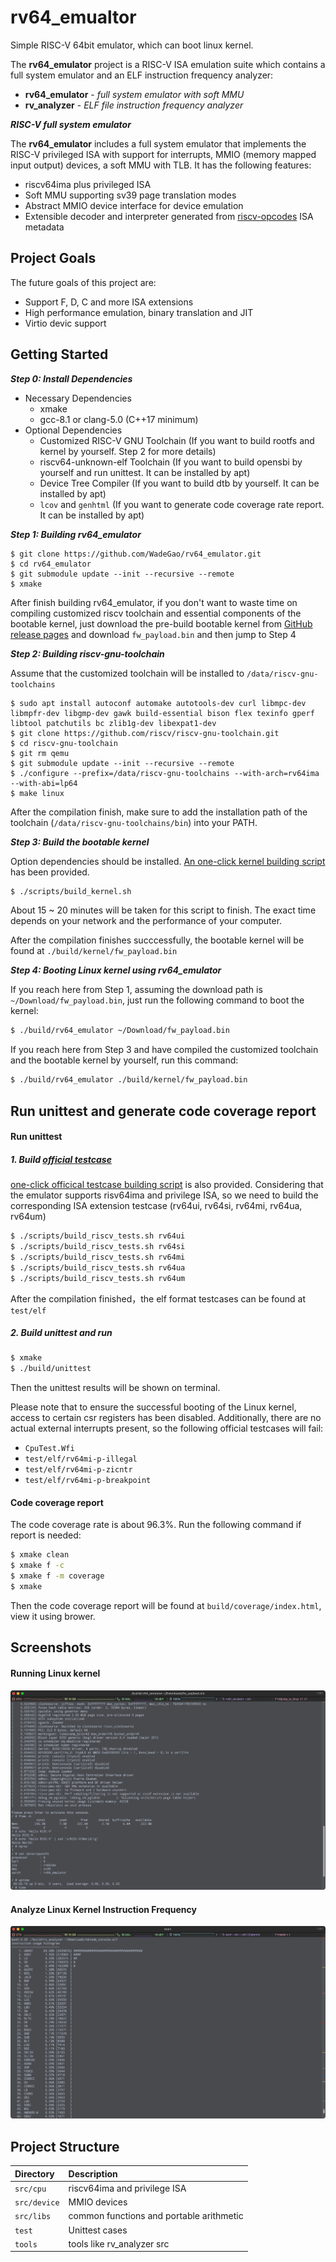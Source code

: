 rv64_emualtor
===========

Simple RISC-V 64bit emulator, which can boot linux kernel.

The **rv64_emulator** project is a RISC-V ISA emulation suite which contains a full system emulator and an ELF instruction frequency analyzer:

* **rv64_emulator** - _full system emulator with soft MMU_
* **rv_analyzer** - _ELF file instruction frequency analyzer_

_**RISC-V full system emulator**_

The **rv64_emulator** includes a full system emulator that implements the RISC-V privileged ISA with support for interrupts, MMIO (memory mapped input output) devices, a soft MMU with TLB. It has the following features:

- riscv64ima plus privileged ISA
- Soft MMU supporting sv39 page translation modes
- Abstract MMIO device interface for device emulation
- Extensible decoder and interpreter generated from [riscv-opcodes](https://github.com/riscv/riscv-opcodes.git) ISA metadata


## Project Goals

The future goals of this project are:

- Support F, D, C and more ISA extensions
- High performance emulation, binary translation and JIT
- Virtio devic support


## Getting Started

_**Step 0: Install Dependencies**_
- Necessary Dependencies
  - xmake
  - gcc-8.1 or clang-5.0 (C++17 minimum)
- Optional Dependencies
  - Customized RISC-V GNU Toolchain (If you want to build rootfs and kernel by yourself. Step 2 for more details)
  - riscv64-unknown-elf Toolchain (If you want to build opensbi by yourself and run unittest. It can be installed by apt)
  - Device Tree Compiler (If you want to build dtb by yourself. It can be installed by apt)
  - `lcov` and `genhtml` (If you want to generate code coverage rate report. It can be installed by apt)


_**Step 1: Building rv64_emulator**_
```
$ git clone https://github.com/WadeGao/rv64_emulator.git
$ cd rv64_emulator
$ git submodule update --init --recursive --remote
$ xmake
```

After finish building rv64_emulator, if you don't want to waste time on compiling customized riscv toolchain and essential components of the bootable kernel, just download the pre-build bootable kernel from [GitHub release pages](https://github.com/WadeGao/rv64_emulator/releases) and download `fw_payload.bin` and then jump to Step 4

_**Step 2: Building riscv-gnu-toolchain**_

Assume that the customized toolchain will be installed to `/data/riscv-gnu-toolchains`
```
$ sudo apt install autoconf automake autotools-dev curl libmpc-dev libmpfr-dev libgmp-dev gawk build-essential bison flex texinfo gperf libtool patchutils bc zlib1g-dev libexpat1-dev
$ git clone https://github.com/riscv/riscv-gnu-toolchain.git
$ cd riscv-gnu-toolchain
$ git rm qemu
$ git submodule update --init --recursive --remote
$ ./configure --prefix=/data/riscv-gnu-toolchains --with-arch=rv64ima --with-abi=lp64
$ make linux
```
After the compilation finish, make sure to add the installation path of the toolchain (`/data/riscv-gnu-toolchains/bin`) into your PATH.

_**Step 3: Build the bootable kernel**_

Option dependencies should be installed. [An one-click kernel building script](scripts/build_kernel.sh) has been provided.

```bash
$ ./scripts/build_kernel.sh
```

About 15 ~ 20 minutes will be taken for this script to finish. The exact time depends on your network and the performance of your computer. 

After the compilation finishes succcessfully, the bootable kernel will be found at `./build/kernel/fw_payload.bin`

_**Step 4: Booting Linux kernel using rv64_emulator**_

If you reach here from Step 1, assuming the download path is `~/Download/fw_payload.bin`, just run the following command to boot the kernel:
```bash
$ ./build/rv64_emulator ~/Download/fw_payload.bin
```

If you reach here from Step 3 and have compiled the customized toolchain and the bootable kernel by yourself, run this command:
```bash
$ ./build/rv64_emulator ./build/kernel/fw_payload.bin
```

## Run unittest and generate code coverage report

#### Run unittest
##### 1. Build [official testcase](https://github.com/riscv-software-src/riscv-tests.git)

[one-click officical testcase building script](scripts/build_riscv_tests.sh) is also provided. Considering that the emulator supports risv64ima and privilege ISA, so we need to build the corresponding ISA extension testcase (rv64ui, rv64si, rv64mi, rv64ua, rv64um)

```bash
$ ./scripts/build_riscv_tests.sh rv64ui
$ ./scripts/build_riscv_tests.sh rv64si
$ ./scripts/build_riscv_tests.sh rv64mi
$ ./scripts/build_riscv_tests.sh rv64ua
$ ./scripts/build_riscv_tests.sh rv64um
```

After the compilation finished，the elf format testcases can be found at `test/elf`

##### 2. Build unittest and run

```bash
$ xmake
$ ./build/unittest
```

Then the unittest results will be shown on terminal.

Please note that to ensure the successful booting of the Linux kernel, access to certain csr registers has been disabled. Additionally, there are no actual external interrupts present, so the following official testcases will fail:
- `CpuTest.Wfi`
- `test/elf/rv64mi-p-illegal`
- `test/elf/rv64mi-p-zicntr`
- `test/elf/rv64mi-p-breakpoint`

#### Code coverage report
The code coverage rate is about 96.3%. Run the following command if report is needed:
```bash
$ xmake clean
$ xmake f -c
$ xmake f -m coverage
$ xmake
```

Then the code coverage report will be found at `build/coverage/index.html`, view it using brower.
## Screenshots

#### Running Linux kernel
![](docs/images/run_kernel.png)

#### Analyze Linux Kernel Instruction Frequency
![](docs/images/analyzer.png)

## Project Structure

| Directory    | Description
| :----------- | :---------------
| `src/cpu`    | riscv64ima and privilege ISA
| `src/device`    | MMIO devices
| `src/libs`    | common functions and portable arithmetic
| `test`    | Unittest cases
| `tools`    | tools like rv_analyzer src 
